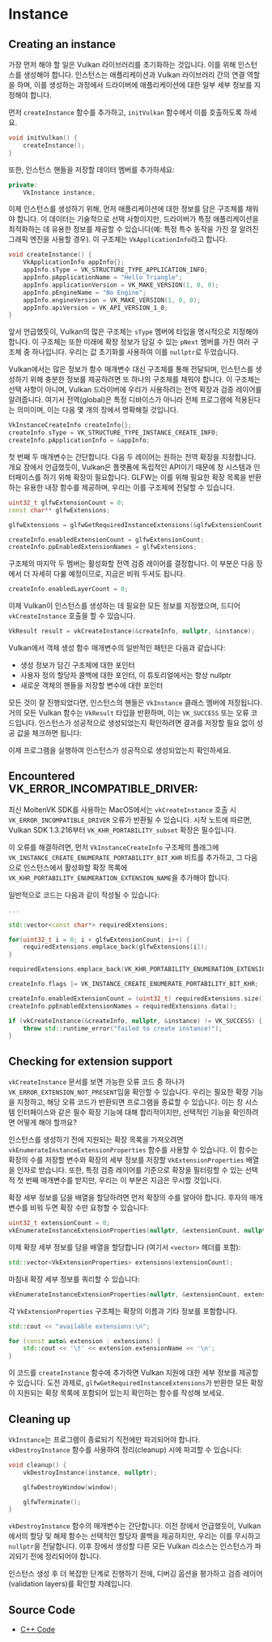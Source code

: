 # Instance

## Creating an instance

가장 먼저 해야 할 일은 Vulkan 라이브러리를 초기화하는 것입니다. 이를 위해 인스턴스를 생성해야 합니다. 인스턴스는 애플리케이션과 Vulkan 라이브러리 간의 연결 역할을 하며, 이를 생성하는 과정에서 드라이버에 애플리케이션에 대한 일부 세부 정보를 지정해야 합니다.

먼저 `createInstance` 함수를 추가하고, `initVulkan` 함수에서 이를 호출하도록 하세요.

```C++
void initVulkan() {
    createInstance();
}
```

또한, 인스턴스 핸들을 저장할 데이터 멤버를 추가하세요:

```C++
private:
    VkInstance instance;
```

이제 인스턴스를 생성하기 위해, 먼저 애플리케이션에 대한 정보를 담은 구조체를 채워야 합니다. 이 데이터는 기술적으로 선택 사항이지만, 드라이버가 특정 애플리케이션을 최적화하는 데 유용한 정보를 제공할 수 있습니다(예: 특정 특수 동작을 가진 잘 알려진 그래픽 엔진을 사용할 경우). 이 구조체는 `VkApplicationInfo`라고 합니다.

```C++
void createInstance() {
    VkApplicationInfo appInfo{};
    appInfo.sType = VK_STRUCTURE_TYPE_APPLICATION_INFO;
    appInfo.pApplicationName = "Hello Triangle";
    appInfo.applicationVersion = VK_MAKE_VERSION(1, 0, 0);
    appInfo.pEngineName = "No Engine";
    appInfo.engineVersion = VK_MAKE_VERSION(1, 0, 0);
    appInfo.apiVersion = VK_API_VERSION_1_0;
}
```

앞서 언급했듯이, Vulkan의 많은 구조체는 `sType` 멤버에 타입을 명시적으로 지정해야 합니다. 이 구조체는 또한 미래에 확장 정보가 담길 수 있는 `pNext` 멤버를 가진 여러 구조체 중 하나입니다. 우리는 값 초기화를 사용하여 이를 `nullptr`로 두었습니다.

Vulkan에서는 많은 정보가 함수 매개변수 대신 구조체를 통해 전달되며, 인스턴스를 생성하기 위해 충분한 정보를 제공하려면 또 하나의 구조체를 채워야 합니다. 이 구조체는 선택 사항이 아니며, Vulkan 드라이버에 우리가 사용하려는 전역 확장과 검증 레이어를 알려줍니다. 여기서 전역(global)은 특정 디바이스가 아니라 전체 프로그램에 적용된다는 의미이며, 이는 다음 몇 개의 장에서 명확해질 것입니다.

```C++
VkInstanceCreateInfo createInfo{};
createInfo.sType = VK_STRUCTURE_TYPE_INSTANCE_CREATE_INFO;
createInfo.pApplicationInfo = &appInfo;
```

첫 번째 두 매개변수는 간단합니다. 다음 두 레이어는 원하는 전역 확장을 지정합니다. 개요 장에서 언급했듯이, Vulkan은 플랫폼에 독립적인 API이기 때문에 창 시스템과 인터페이스를 하기 위해 확장이 필요합니다. GLFW는 이를 위해 필요한 확장 목록을 반환하는 유용한 내장 함수를 제공하며, 우리는 이를 구조체에 전달할 수 있습니다.

```C++
uint32_t glfwExtensionCount = 0;
const char** glfwExtensions;

glfwExtensions = glfwGetRequiredInstanceExtensions(&glfwExtensionCount);

createInfo.enabledExtensionCount = glfwExtensionCount;
createInfo.ppEnabledExtensionNames = glfwExtensions;
```

구조체의 마지막 두 멤버는 활성화할 전역 검증 레이어를 결정합니다. 이 부분은 다음 장에서 더 자세히 다룰 예정이므로, 지금은 비워 두셔도 됩니다.

```C++
createInfo.enabledLayerCount = 0;
```

이제 Vulkan이 인스턴스를 생성하는 데 필요한 모든 정보를 지정했으며, 드디어 `vkCreateInstance` 호출을 할 수 있습니다.

```C++
VkResult result = vkCreateInstance(&createInfo, nullptr, &instance);
```

Vulkan에서 객체 생성 함수 매개변수의 일반적인 패턴은 다음과 같습니다:

- 생성 정보가 담긴 구조체에 대한 포인터
- 사용자 정의 할당자 콜백에 대한 포인터, 이 튜토리얼에서는 항상 nullptr
- 새로운 객체의 핸들을 저장할 변수에 대한 포인터

모든 것이 잘 진행되었다면, 인스턴스의 핸들은 `VkInstance` 클래스 멤버에 저장됩니다. 거의 모든 Vulkan 함수는 `VkResult` 타입을 반환하며, 이는 `VK_SUCCESS` 또는 오류 코드입니다. 인스턴스가 성공적으로 생성되었는지 확인하려면 결과를 저장할 필요 없이 성공 값을 체크하면 됩니다:

이제 프로그램을 실행하여 인스턴스가 성공적으로 생성되었는지 확인하세요.

## Encountered VK_ERROR_INCOMPATIBLE_DRIVER:

최신 MoltenVK SDK를 사용하는 MacOS에서는 `vkCreateInstance` 호출 시 `VK_ERROR_INCOMPATIBLE_DRIVER` 오류가 반환될 수 있습니다. 시작 노트에 따르면, Vulkan SDK 1.3.216부터 `VK_KHR_PORTABILITY_subset` 확장은 필수입니다.

이 오류를 해결하려면, 먼저 `VkInstanceCreateInfo` 구조체의 플래그에 `VK_INSTANCE_CREATE_ENUMERATE_PORTABILITY_BIT_KHR` 비트를 추가하고, 그 다음으로 인스턴스에서 활성화할 확장 목록에 `VK_KHR_PORTABILITY_ENUMERATION_EXTENSION_NAME`을 추가해야 합니다.

일반적으로 코드는 다음과 같이 작성될 수 있습니다:

```C++
...

std::vector<const char*> requiredExtensions;

for(uint32_t i = 0; i < glfwExtensionCount; i++) {
    requiredExtensions.emplace_back(glfwExtensions[i]);
}

requiredExtensions.emplace_back(VK_KHR_PORTABILITY_ENUMERATION_EXTENSION_NAME);

createInfo.flags |= VK_INSTANCE_CREATE_ENUMERATE_PORTABILITY_BIT_KHR;

createInfo.enabledExtensionCount = (uint32_t) requiredExtensions.size();
createInfo.ppEnabledExtensionNames = requiredExtensions.data();

if (vkCreateInstance(&createInfo, nullptr, &instance) != VK_SUCCESS) {
    throw std::runtime_error("failed to create instance!");
}
```

## Checking for extension support

`vkCreateInstance` 문서를 보면 가능한 오류 코드 중 하나가 `VK_ERROR_EXTENSION_NOT_PRESENT`임을 확인할 수 있습니다. 우리는 필요한 확장 기능을 지정하고, 해당 오류 코드가 반환되면 프로그램을 종료할 수 있습니다. 이는 창 시스템 인터페이스와 같은 필수 확장 기능에 대해 합리적이지만, 선택적인 기능을 확인하려면 어떻게 해야 할까요?

인스턴스를 생성하기 전에 지원되는 확장 목록을 가져오려면 `vkEnumerateInstanceExtensionProperties` 함수를 사용할 수 있습니다. 이 함수는 확장의 수를 저장할 변수와 확장의 세부 정보를 저장할 `VkExtensionProperties` 배열을 인자로 받습니다. 또한, 특정 검증 레이어를 기준으로 확장을 필터링할 수 있는 선택적 첫 번째 매개변수를 받지만, 우리는 이 부분은 지금은 무시할 것입니다.

확장 세부 정보를 담을 배열을 할당하려면 먼저 확장의 수를 알아야 합니다. 후자의 매개변수를 비워 두면 확장 수만 요청할 수 있습니다:

```C++
uint32_t extensionCount = 0;
vkEnumerateInstanceExtensionProperties(nullptr, &extensionCount, nullptr);
```

이제 확장 세부 정보를 담을 배열을 할당합니다 (여기서 `<vector>` 헤더를 포함):

```C++
std::vector<VkExtensionProperties> extensions(extensionCount);
```

마침내 확장 세부 정보를 쿼리할 수 있습니다:

```C++
vkEnumerateInstanceExtensionProperties(nullptr, &extensionCount, extensions.data());
```

각 `VkExtensionProperties` 구조체는 확장의 이름과 기타 정보를 포함합니다.

```C++
std::cout << "available extensions:\n";

for (const auto& extension : extensions) {
    std::cout << '\t' << extension.extensionName << '\n';
}
```

이 코드를 `createInstance` 함수에 추가하면 Vulkan 지원에 대한 세부 정보를 제공할 수 있습니다. 도전 과제로, `glfwGetRequiredInstanceExtensions`가 반환한 모든 확장이 지원되는 확장 목록에 포함되어 있는지 확인하는 함수를 작성해 보세요.

## Cleaning up

`VkInstance`는 프로그램이 종료되기 직전에만 파괴되어야 합니다. `vkDestroyInstance` 함수를 사용하여 정리(cleanup) 시에 파괴할 수 있습니다:

```C++
void cleanup() {
    vkDestroyInstance(instance, nullptr);

    glfwDestroyWindow(window);

    glfwTerminate();
}
```

`vkDestroyInstance` 함수의 매개변수는 간단합니다. 이전 장에서 언급했듯이, Vulkan에서의 할당 및 해제 함수는 선택적인 할당자 콜백을 제공하지만, 우리는 이를 무시하고 `nullptr`을 전달합니다. 이후 장에서 생성할 다른 모든 Vulkan 리소스는 인스턴스가 파괴되기 전에 정리되어야 합니다.

인스턴스 생성 후 더 복잡한 단계로 진행하기 전에, 디버깅 옵션을 평가하고 검증 레이어(validation layers)를 확인할 차례입니다.

## Source Code
- [C++ Code](https://vulkan-tutorial.com/code/01_instance_creation.cpp)